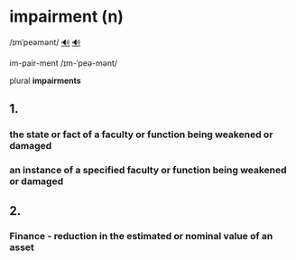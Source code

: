 # impairment (n)

/ɪmˈpeəmənt/ [🔊](https://www.oxfordlearnersdictionaries.com/media/english/uk_pron/i/imp/impai/impairment__gb_2.mp3) [🔊](https://www.oxfordlearnersdictionaries.com/media/english/us_pron/i/imp/impai/impairment__us_1.mp3)

im-pair-ment /ɪm-ˈpeə-mənt/

plural **impairments**

## 1.

### the state or fact of a faculty or function being weakened or damaged

### an instance of a specified faculty or function being weakened or damaged

## 2.

### Finance - reduction in the estimated or nominal value of an asset